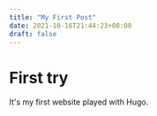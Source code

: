 ```yaml
---
title: "My First Post"
date: 2021-10-16T21:44:23+08:00
draft: false
---
```

# First try

It's my first website played with Hugo.
